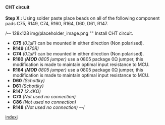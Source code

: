 #### CHT circuit ####
**Step X :**
Using solder paste place beads on all of the following component pads C75, R149, C74, R160, R164, D60, D61, R147.

/-- 128x128 img/placeholder_image.png "" Install CHT circuit.

- **C75**  *(0.1µF)* can be mounted in either direction (Non polarised).
- **R149** *(470R)*
- **C74**  *(0.1µF)* can be mounted in either direction (Non polarised).
- **R160** *(**MOD** 0805 jumper)* use a 0805 package 0&ohm; jumper, this modification is made to maintain optimal input resistance to MCU.
- **R164** *(**MOD** 0805 jumper)* use a 0805 package 0&ohm; jumper, this modification is made to maintain optimal input resistance to MCU.
- **D60**  *(Schottky)*
- **D61**  *(Schottky)*
- **R147** *(2.4K&ohm;)*
- **C73**  *(Not used no connection)*
- **C86**  *(Not used no connection)*
- **R148** *(Not used no connection)*
--/

[index](#index)j

